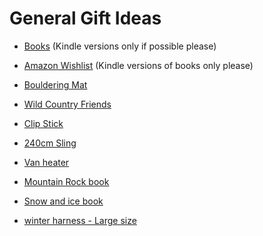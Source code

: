 # General Gift Ideas

- [Books](https://github.com/TerryLansdown/lists/blob/master/books-to-get.md) (Kindle versions only if possible please)

- [Amazon Wishlist](https://www.amazon.co.uk/hz/wishlist/ls/YEMNIYY7ALL8) (Kindle versions of books only please)
- [Bouldering Mat](https://alpkit.com/products/mujo-bouldering-mat)
- [Wild Country Friends](https://rockrun.com/products/wild-country-friend-1-2-3-set)
- [Clip Stick](https://www.tiso.com/eamga2ti0296/beta-climbing-betastick-evo-s-unisex-no-colour-eamga2ti0296/00126294/)
- [240cm Sling](https://www.needlesports.com/Catalogue/Climbing/Rock-Trad-Climbing/Slings-Extenders/Mammut-Contact-8mm-Dyneema-Sling)
- [Van heater](https://vwcaliforniaclub.com/shop/product/outdoor-revolution-electric-eco-oscillation-heater)
- [Mountain Rock book](https://www.needlesports.com/Catalogue/Books-Media/Guidebooks/Scotland/Mountain-Rock-COR-G008)
- [Snow and ice book](https://www.needlesports.com/Catalogue/Books-Media/Guidebooks/Scotland/Snow-Ice-COR-CG011)
- [winter harness - Large size](https://www.alpinetrek.co.uk/blue-ice-choucas-harness-climbing-harness/)
